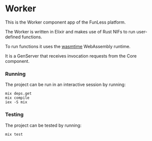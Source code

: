 <!--
  ~ Copyright 2023 Giuseppe De Palma, Matteo Trentin
  ~
  ~ Licensed under the Apache License, Version 2.0 (the "License");
  ~ you may not use this file except in compliance with the License.
  ~ You may obtain a copy of the License at
  ~
  ~ http://www.apache.org/licenses/LICENSE-2.0
  ~
  ~ Unless required by applicable law or agreed to in writing, software
  ~ distributed under the License is distributed on an "AS IS" BASIS,
  ~ WITHOUT WARRANTIES OR CONDITIONS OF ANY KIND, either express or implied.
  ~ See the License for the specific language governing permissions and
  ~ limitations under the License.
-->

# Worker

This is the Worker component app of the FunLess platform.

The Worker is written in Elixir and makes use of Rust NIFs to run user-defined functions.

To run functions it uses the [wasmtime](https://github.com/bytecodealliance/wasmtime) WebAssembly runtime.

It is a GenServer that receives invocation requests from the Core component.

### Running 

The project can be run in an interactive session by running:
```
mix deps.get
mix compile
iex -S mix
```

### Testing

The project can be tested by running:

```bash
mix test
```